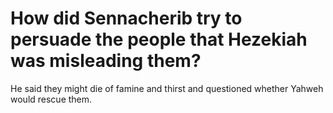# How did Sennacherib try to persuade the people that Hezekiah was misleading them?

He said they might die of famine and thirst and questioned whether Yahweh would rescue them.
